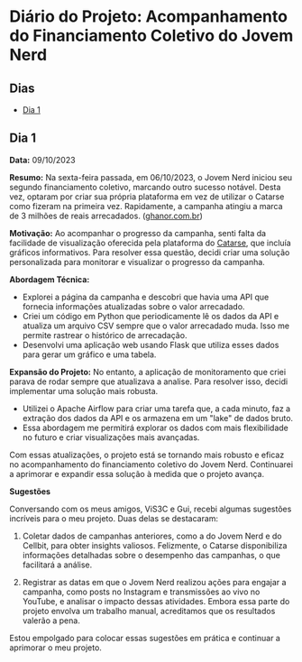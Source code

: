 # Diário do Projeto: Acompanhamento do Financiamento Coletivo do Jovem Nerd

## Dias
- [Dia 1](/jornal.md/#Dia-1)

## Dia 1

**Data:** 09/10/2023

**Resumo:**
Na sexta-feira passada, em 06/10/2023, o Jovem Nerd iniciou seu segundo financiamento coletivo, marcando outro sucesso notável. Desta vez, optaram por criar sua própria plataforma em vez de utilizar o Catarse como fizeram na primeira vez. Rapidamente, a campanha atingiu a marca de 3 milhões de reais arrecadados. ([ghanor.com.br](https://ghanor.com.br/))

**Motivação:**
Ao acompanhar o progresso da campanha, senti falta da facilidade de visualização oferecida pela plataforma do [Catarse](https://www.catarse.me/nerdcastrpg?ref=ctrse_explore_pgsearch#contributions), que incluía gráficos informativos. Para resolver essa questão, decidi criar uma solução personalizada para monitorar e visualizar o progresso da campanha.

**Abordagem Técnica:**
- Explorei a página da campanha e descobri que havia uma API que fornecia informações atualizadas sobre o valor arrecadado.
- Criei um código em Python que periodicamente lê os dados da API e atualiza um arquivo CSV sempre que o valor arrecadado muda. Isso me permite rastrear o histórico de arrecadação.
- Desenvolvi uma aplicação web usando Flask que utiliza esses dados para gerar um gráfico e uma tabela.

**Expansão do Projeto:**
No entanto, a aplicação de monitoramento que criei parava de rodar sempre que atualizava a analise. Para resolver isso, decidi implementar uma solução mais robusta.
- Utilizei o Apache Airflow para criar uma tarefa que, a cada minuto, faz a extração dos dados da API e os armazena em um "lake" de dados bruto.
- Essa abordagem me permitirá explorar os dados com mais flexibilidade no futuro e criar visualizações mais avançadas.

Com essas atualizações, o projeto está se tornando mais robusto e eficaz no acompanhamento do financiamento coletivo do Jovem Nerd. Continuarei a aprimorar e expandir essa solução à medida que o projeto avança.

**Sugestões**

Conversando com os meus amigos, ViS3C e Gui, recebi algumas sugestões incríveis para o meu projeto. Duas delas se destacaram:

1. Coletar dados de campanhas anteriores, como a do Jovem Nerd e do Cellbit, para obter insights valiosos. Felizmente, o Catarse disponibiliza informações detalhadas sobre o desempenho das campanhas, o que facilitará a análise.

2. Registrar as datas em que o Jovem Nerd realizou ações para engajar a campanha, como posts no Instagram e transmissões ao vivo no YouTube, e analisar o impacto dessas atividades. Embora essa parte do projeto envolva um trabalho manual, acreditamos que os resultados valerão a pena.

Estou empolgado para colocar essas sugestões em prática e continuar a aprimorar o meu projeto.
